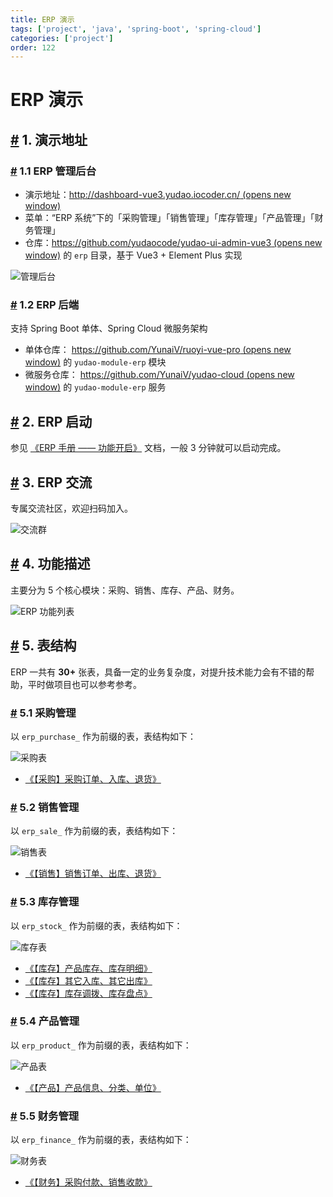 ```yaml
---
title: ERP 演示
tags: ['project', 'java', 'spring-boot', 'spring-cloud']
categories: ['project']
order: 122
---
```

# ERP 演示

## [#](#_1-演示地址) 1. 演示地址

 ### [#](#_1-1-erp-管理后台) 1.1 ERP 管理后台

 * 演示地址：[http://dashboard-vue3.yudao.iocoder.cn/  (opens new window)](http://dashboard-vue3.yudao.iocoder.cn/)
* 菜单：“ERP 系统”下的「采购管理」「销售管理」「库存管理」「产品管理」「财务管理」
* 仓库：[https://github.com/yudaocode/yudao-ui-admin-vue3  (opens new window)](https://github.com/yudaocode/yudao-ui-admin-vue3) 的 `erp` 目录，基于 Vue3 + Element Plus 实现

 ![管理后台](https://doc.iocoder.cn/img/ERP%E6%89%8B%E5%86%8C/%E5%8A%9F%E8%83%BD%E6%BC%94%E7%A4%BA/%E7%AE%A1%E7%90%86%E5%90%8E%E5%8F%B0.png)

 ### [#](#_1-2-erp-后端) 1.2 ERP 后端

 支持 Spring Boot 单体、Spring Cloud 微服务架构

 * 单体仓库： [https://github.com/YunaiV/ruoyi-vue-pro  (opens new window)](https://github.com/YunaiV/ruoyi-vue-pro) 的 `yudao-module-erp` 模块
* 微服务仓库： [https://github.com/YunaiV/yudao-cloud  (opens new window)](https://github.com/YunaiV/yudao-cloud) 的 `yudao-module-erp` 服务

 ## [#](#_2-erp-启动) 2. ERP 启动

 参见 [《ERP 手册 —— 功能开启》](/erp/build/) 文档，一般 3 分钟就可以启动完成。

 ## [#](#_3-erp-交流) 3. ERP 交流

 专属交流社区，欢迎扫码加入。

 ![交流群](https://doc.iocoder.cn/img/ad/zsxq_erp.png)

 ## [#](#_4-功能描述) 4. 功能描述

 主要分为 5 个核心模块：采购、销售、库存、产品、财务。

 ![ERP 功能列表](https://doc.iocoder.cn/img/common/erp-feature.png)

 ## [#](#_5-表结构) 5. 表结构

 ERP 一共有 **30+** 张表，具备一定的业务复杂度，对提升技术能力会有不错的帮助，平时做项目也可以参考参考。

 ### [#](#_5-1-采购管理) 5.1 采购管理

 以 `erp_purchase_` 作为前缀的表，表结构如下：

 ![采购表](https://doc.iocoder.cn/img/ERP%E6%89%8B%E5%86%8C/%E5%8A%9F%E8%83%BD%E6%BC%94%E7%A4%BA/%E9%87%87%E8%B4%AD%E8%A1%A8.png)

 * [《【采购】采购订单、入库、退货》](/erp/purchase/)

 ### [#](#_5-2-销售管理) 5.2 销售管理

 以 `erp_sale_` 作为前缀的表，表结构如下：

 ![销售表](https://doc.iocoder.cn/img/ERP%E6%89%8B%E5%86%8C/%E5%8A%9F%E8%83%BD%E6%BC%94%E7%A4%BA/%E9%94%80%E5%94%AE%E8%A1%A8.png)

 * [《【销售】销售订单、出库、退货》](/erp/sale/)

 ### [#](#_5-3-库存管理) 5.3 库存管理

 以 `erp_stock_` 作为前缀的表，表结构如下：

 ![库存表](https://doc.iocoder.cn/img/ERP%E6%89%8B%E5%86%8C/%E5%8A%9F%E8%83%BD%E6%BC%94%E7%A4%BA/%E5%BA%93%E5%AD%98%E8%A1%A8.png)

 * [《【库存】产品库存、库存明细》](/erp/stock/)
* [《【库存】其它入库、其它出库》](/erp/stock-in-out/)
* [《【库存】库存调拨、库存盘点》](/erp/stock-move-check/)

 ### [#](#_5-4-产品管理) 5.4 产品管理

 以 `erp_product_` 作为前缀的表，表结构如下：

 ![产品表](https://doc.iocoder.cn/img/ERP%E6%89%8B%E5%86%8C/%E5%8A%9F%E8%83%BD%E6%BC%94%E7%A4%BA/%E4%BA%A7%E5%93%81%E8%A1%A8.png)

 * [《【产品】产品信息、分类、单位》](/erp/product/)

 ### [#](#_5-5-财务管理) 5.5 财务管理

 以 `erp_finance_` 作为前缀的表，表结构如下：

 ![财务表](https://doc.iocoder.cn/img/ERP%E6%89%8B%E5%86%8C/%E5%8A%9F%E8%83%BD%E6%BC%94%E7%A4%BA/%E8%B4%A2%E5%8A%A1%E8%A1%A8.png)

 * [《【财务】采购付款、销售收款》](/erp/finance-payment-receipt/)
